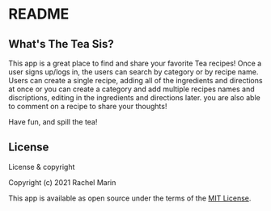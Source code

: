# README

## What's The Tea Sis?

This app is a great place to find and share your favorite Tea recipes!
Once a user signs up/logs in, the users can search by category or by recipe name.
Users can create a single recipe, adding all of the ingredients 
and directions at once or you can create a category and add multiple recipes names and discriptions, editing in the ingredients and directions later.
you are also able to comment on a recipe to share your thoughts! 

Have fun, and spill the tea!

## License

License & copyright

Copyright (c) 2021 Rachel Marin

This app is available as open source under the terms of the [MIT License](https://opensource.org/licenses/MIT).

